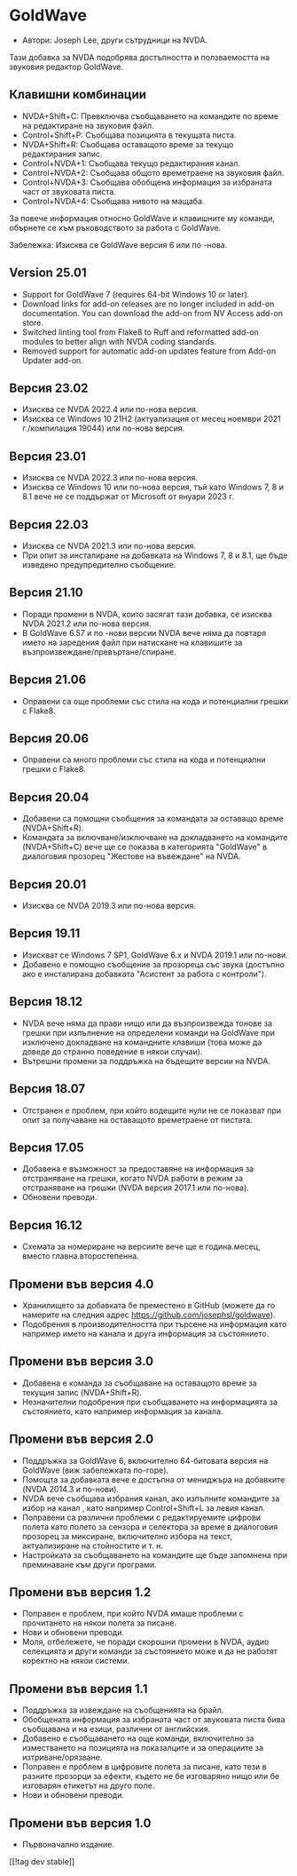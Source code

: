 # GoldWave #

* Автори: Joseph Lee, други сътрудници на NVDA.

Тази добавка за NVDA подобрява достъпността и ползваемостта на звуковия
редактор GoldWave.

## Клавишни комбинации ##

* NVDA+Shift+C: Превключва съобщаването на командите по време на редактиране
  на звуковия файл.
* Control+Shift+P: Съобщава позицията в текущата писта.
* NVDA+Shift+R: Съобщава оставащото време за текущо редактирания запис.
* Control+NVDA+1: Съобщава текущо редактирания канал.
* Control+NVDA+2: Съобщава общото времетраене на звуковия файл.
* Control+NVDA+3: Съобщава обобщена информация за избраната част от
  звуковата писта.
* Control+NVDA+4: Съобщава нивото на мащаба.

За повече информация относно GoldWave и клавишните му команди, обърнете се
към ръководството за работа с GoldWave.

Забележка: Изисква се GoldWave версия 6 или по -нова.

## Version 25.01

* Support for GoldWave 7 (requires 64-bit Windows 10 or later).
* Download links for add-on releases are no longer included in add-on
  documentation. You can download the add-on from NV Access add-on store.
* Switched linting tool from Flake8 to Ruff and reformatted add-on modules
  to better align with NVDA coding standards.
* Removed support for automatic add-on updates feature from Add-on Updater
  add-on.

## Версия 23.02

* Изисква се NVDA 2022.4 или по-нова версия.
* Изисква се Windows 10 21H2 (актуализация от месец ноември 2021
  г./компилация 19044) или по-нова версия.

## Версия 23.01

* Изисква се NVDA 2022.3 или по-нова версия.
* Изисква се Windows 10 или по-нова версия, тъй като Windows 7, 8 и 8.1 вече
  не се поддържат от Microsoft от януари 2023 г.

## Версия 22.03

* Изисква се NVDA 2021.3 или по-нова версия.
* При опит за инсталиране на добавката на Windows 7, 8 и 8.1, ще бъде
  изведено предупредително съобщение.

## Версия 21.10

* Поради промени в NVDA, които засягат тази добавка, се изисква NVDA 2021.2
  или по-нова версия.
* В GoldWave 6.57 и по -нови версии NVDA вече няма да повтаря името на
  заредения файл при натискане на клавишите за
  възпроизвеждане/превъртане/спиране.

## Версия 21.06

* Оправени са още проблеми със стила на кода и потенциални грешки с Flake8.

## Версия 20.06

* Оправени са много проблеми със стила на кода и потенциални грешки с
  Flake8.

## Версия 20.04

* Добавени са помощни съобщения за командата за оставащо време
  (NVDA+Shift+R).
* Командата за включване/изключване на докладването на командите
  (NVDA+Shift+C) вече ще се показва в категорията "GoldWave" в диалоговия
  прозорец "Жестове на въвеждане" на NVDA.

## Версия 20.01

* Изисква се NVDA 2019.3 или по-нова версия.

## Версия 19.11

* Изискват се Windows 7 SP1, GoldWave 6.x и NVDA 2019.1 или по-нови.
* Добавено е помощно съобщение за прозореца със звука (достъпно ако е
  инсталирана добавката "Асистент за работа с контроли").

## Версия 18.12

* NVDA вече няма да прави нищо или да възпроизвежда тонове за грешки при
  изпълнение на определени команди на GoldWave при изключено докладване на
  командните клавиши (това може да доведе до странно поведение в някои
  случаи).
* Вътрешни промени за поддръжка на бъдещите версии на NVDA.

## Версия 18.07

* Отстранен е проблем, при който водещите нули не се показват при опит за
  получаване на оставащото времетраене от пистата.

## Версия 17.05

* Добавена е възможност за предоставяне на информация за отстраняване на
  грешки, когато NVDA работи в режим за отстраняване на грешки (NVDA версия
  2017.1 или по-нова).
* Обновени преводи.

## Версия 16.12

* Схемата за номериране на версиите вече ще е година.месец, вместо
  главна.второстепенна.

## Промени във версия 4.0

* Хранилището за добавката бе преместено в GitHub (можете да го намерите на
  следния адрес https://github.com/josephsl/goldwave).
* Подобрения в производителността при търсене на информация като например
  името на канала и друга информация за състоянието.

## Промени във версия 3.0

* Добавена е команда за съобщаване на оставащото време за текущия запис
  (NVDA+Shift+R).
* Незначителни подобрения при съобщаването на информацията за състоянието,
  като например информация за канала.

## Промени във версия 2.0

* Поддръжка за GoldWave 6, включително 64-битовата версия на GoldWave (виж
  забележката по-горе).
* Помощта за добавката вече е достъпна от мениджъра на добавките (NVDA
  2014.3 и по-нови).
* NVDA вече съобщава избрания канал, ако изпълните командите за избор на
  канал , като например Control+Shift+L за левия канал.
* Поправени са различни проблеми с редактируемите цифрови полета като полето
  за сензора и селектора за време в диалоговия прозорец за миксиране,
  включително избора на текст, актуализиране на стойностите и т. н.
* Настройката за съобщаването на командите ще бъде запомнена при преминаване
  към други програми.

## Промени във версия 1.2

* Поправен е проблем, при който NVDA имаше проблеми с прочитането на някои
  полета за писане.
* Нови и обновени преводи.
* Моля, отбележете, че поради скорошни промени в NVDA, аудио селекцията и
  други команди за състоянието може и да не работят коректно на някои
  системи.

## Промени във версия 1.1

* Поддръжка за извеждане на съобщенията на брайл.
* Обобщената информация за избраната част от звуковата писта бива съобщавана
  и на езици, различни от английския.
* Добавено е съобщаването на още команди, включително за изместването на
  позицията на показалците и за операциите за изтриване/орязване.
* Поправен е проблем в цифровите полета за писане, като тези в разните
  прозорци за ефекти, където не бе изговаряно нищо или бе изговарян етикетът
  на друго поле.
* Нови и обновени преводи.

## Промени във версия 1.0

* Първоначално издание.

[[!tag dev stable]]

[1]: https://www.nvaccess.org/addonStore/legacy?file=goldwave
